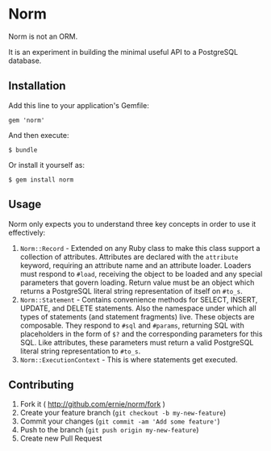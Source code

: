 # Norm

Norm is not an ORM.

It is an experiment in building the minimal useful API to a PostgreSQL database.

## Installation

Add this line to your application's Gemfile:

    gem 'norm'

And then execute:

    $ bundle

Or install it yourself as:

    $ gem install norm

## Usage

Norm only expects you to understand three key concepts in order to use it
effectively:

1. `Norm::Record` - Extended on any Ruby class to make this class support a
   collection of attributes. Attributes are declared with the `attribute`
   keyword, requiring an attribute name and an attribute loader. Loaders must
   respond to `#load`, receiving the object to be loaded and any special
   parameters that govern loading. Return value must be an object which returns
   a PostgreSQL literal string representation of itself on `#to_s`.
2. `Norm::Statement` - Contains convenience methods for SELECT, INSERT, UPDATE,
   and DELETE statements. Also the namespace under which all types of statements
   (and statement fragments) live. These objects are composable. They respond to
   `#sql` and `#params`, returning SQL with placeholders in the form of `$?` and
   the corresponding parameters for this SQL. Like attributes, these parameters
   must return a valid PostgreSQL literal string representation to `#to_s`.
3. `Norm::ExecutionContext` - This is where statements get executed.

## Contributing

1. Fork it ( http://github.com/ernie/norm/fork )
2. Create your feature branch (`git checkout -b my-new-feature`)
3. Commit your changes (`git commit -am 'Add some feature'`)
4. Push to the branch (`git push origin my-new-feature`)
5. Create new Pull Request
